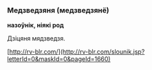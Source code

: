 ### Медзведзяня (медзведзянё)
**назоўнік, ніякі род**

Дзіцяня мядзведзя.

<a rel="author">[http://rv-blr.com/](http://rv-blr.com/slounik.jsp?letterId=0&maskId=0&pageId=1660)</a>
